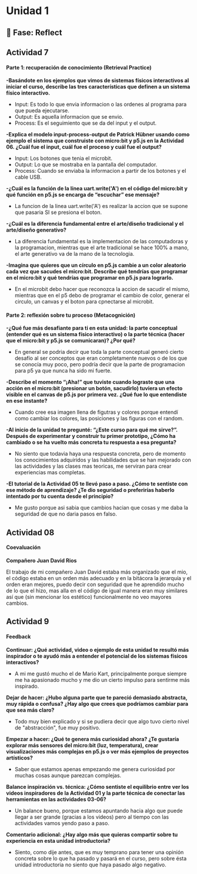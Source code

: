 # Unidad 1

## 🤔 Fase: Reflect

## Actividad 7

#### Parte 1: recuperación de conocimiento (Retrieval Practice)

**-Basándote en los ejemplos que vimos de sistemas físicos interactivos al iniciar el curso, describe las tres características que definen a un sistema físico interactivo.**
* Input: Es todo lo que envia informacion o las ordenes al programa para que pueda ejecutarse.
* Output: Es aquella informacion que se envio.
* Process: Es el seguimiento que se da del input y el output.

**-Explica el modelo input-process-output de Patrick Hübner usando como ejemplo el sistema que construiste con micro:bit y p5.js en la Actividad 06. ¿Cuál fue el input, cuál fue el proceso y cuál fue el output?**
* Input: Los botones que tenia el microbit.
* Output: Lo que se mostraba en la pantalla del computador.
* Process: Cuando se enviaba la informacion a partir de los botones y el cable USB.

**-¿Cuál es la función de la línea uart.write('A') en el código del micro:bit y qué función en p5.js se encarga de “escuchar” ese mensaje?**
* La funcion de la linea uart.write('A') es realizar la accion que se supone que pasaria SI se presiona el boton.

**-¿Cuál es la diferencia fundamental entre el arte/diseño tradicional y el arte/diseño generativo?**
* La diferencia fundamental es la implementacion de las computadoras y la programacion, mientras que el arte tradicional se hace 100% a mano, el arte generativo va de la mano de la tecnologia.

**-Imagina que quieres que un círculo en p5.js cambie a un color aleatorio cada vez que sacudes el micro:bit. Describe qué tendrías que programar en el micro:bit y qué tendrías que programar en p5.js para lograrlo.**
* En el microbit debo hacer que reconozca la accion de sacudir el mismo, mientras que en el p5 debo de programar el cambio de color, generar el circulo, un canvas y el boton para cpnectarse al microbit.

#### Parte 2: reflexión sobre tu proceso (Metacognición)

**-¿Qué fue más desafiante para ti en esta unidad: la parte conceptual (entender qué es un sistema físico interactivo) o la parte técnica (hacer que el micro:bit y p5.js se comunicaran)? ¿Por qué?**
* En general se podria decir que toda la parte conceptual generó cierto desafío al ser conceptos que eran completamente nuevos o de los que se conocía muy poco, pero podría decir que la parte de programacion para p5 ya que nunca ha sido mi fuerte.

**-Describe el momento “¡Aha!” que tuviste cuando lograste que una acción en el micro:bit (presionar un botón, sacudirlo) tuviera un efecto visible en el canvas de p5.js por primera vez. ¿Qué fue lo que entendiste en ese instante?**
* Cuando cree esa imagen llena de figutras y colores porque entendí como cambiar los colores, las posiciones y las figuras con el random.

**-Al inicio de la unidad te pregunté: “¿Este curso para qué me sirve?”. Después de experimentar y construir tu primer prototipo, ¿Cómo ha cambiado o se ha vuelto más concreta tu respuesta a esa pregunta?**
* No siento que todavia haya una respuesta concreta, pero de momento los conocimientos adquiridos y las habilidades que se han mejorado con las actividades y las clases mas teoricas, me serviran para crear experiencias mas completas.

**-El tutorial de la Actividad 05 te llevó paso a paso. ¿Cómo te sentiste con ese método de aprendizaje? ¿Te dio seguridad o preferirías haberlo intentado por tu cuenta desde el principio?**
* Me gusto porque asi sabia que cambios hacian que cosas y me daba la seguridad de que no daria pasos en falso.

## Actividad 08

#### Coevaluación

**Compañero Juan David Rios**

El trabajo de mi compañero Juan David estaba más organizado que el mio, el código estaba en un orden más adecuado y en la bitácora la jerarquía y el orden eran mejores, puedo decir con seguridad que he aprendido mucho de lo que el hizo, mas alla en el código de igual manera eran muy similares así que (sin mencionar los estético) funcionalmente no veo mayores cambios.

## Actividad 9

#### Feedback

**Continuar: ¿Qué actividad, video o ejemplo de esta unidad te resultó más inspirador o te ayudó más a entender el potencial de los sistemas físicos interactivos?**
* A mi me gustó mucho el de Mario Kart, principalmente porque siempre me ha apasionado mucho y me dio un cierto impulso para sentirme más inspirado.

**Dejar de hacer: ¿Hubo alguna parte que te pareció demasiado abstracta, muy rápida o confusa? ¿Hay algo que crees que podríamos cambiar para que sea más claro?**
* Todo muy bien explicado y si se pudiera decir que algo tuvo cierto nivel de "abstracción", fue muy positivo.

**Empezar a hacer: ¿Qué te genera más curiosidad ahora? ¿Te gustaría explorar más sensores del micro:bit (luz, temperatura), crear visualizaciones más complejas en p5.js o ver más ejemplos de proyectos artísticos?**
* Saber que estamos apenas empezando me genera curiosidad por muchas cosas aunque parezcan complejas.

**Balance inspiración vs. técnica: ¿Cómo sentiste el equilibrio entre ver los videos inspiradores de la Actividad 01 y la parte técnica de conectar las herramientas en las actividades 03-06?**
* Un balance bueno, porque estamos apuntando hacia algo que puede llegar a ser grande (gracias a los videos) pero al tiempo con las actividades vamos yendo paso a paso.

**Comentario adicional: ¿Hay algo más que quieras compartir sobre tu experiencia en esta unidad introductoria?**
* Siento, como dije antes, que es muy temprano para tener una opinión concreta sobre lo que ha pasado y pasará en el curso, pero sobre ésta unidad introductoria no siento que haya pasado algo negativo.

